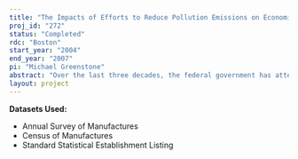 ```yaml
---
title: "The Impacts of Efforts to Reduce Pollution Emissions on Economic Activity and Environmental Quality:  Evidence from Plant-Level Data"
proj_id: "272"
status: "Completed"
rdc: "Boston"
start_year: "2004"
end_year: "2007"
pi: "Michael Greenstone"
abstract: "Over the last three decades, the federal government has attempted to balance the dual and often conflicting goals of promoting economic activity and environmental quality. The tension between these goals arises because regulations that reduce environmental degradation are likely to hamper economic progress. This project will examine one of the most important examples of such a tension – the federal government’s regulation of air pollution through the Clean Air Act. It will be the first comprehensive attempt to empirically estimate the direct costs and benefits of this regulatory program at the plant level. The proposed project will exploit pollution categories established by the EPA. As directed by the 1970 Clean Air Act Amendments, the EPA established separate national ambient air quality standards (NAAQS) – a minimum level of air quality that all counties are required to meet – for six criteria pollutants: carbon monoxide, lead, nitrogen dioxide, ozone, sulfur dioxide, and particulate matter. As part of this legislation every county annually receives separate nonattainment or attainment designations for each of the six pollutants. The nonattainment designation is reserved for counties whose air contains concentrations of the relevant pollutant that exceed the federal standard. Emitters of the regulated pollutant in nonattainment counties are subject to greater regulatory oversight than emitters in attainment counties. Non-polluters are free from regulation in both categories of counties. This division of counties sets up an interesting quasi-experiment for measuring some of the direct effects of regulation. In principle, it is possible to identify these effects by comparing changes in outcomes in nonattainment and attainment counties. An essential element of this project is the creation of a unique data file that contains plant-level information on pollution emissions and economic activity, as well as detailed measures of regulation. I have already created this file by linking the Toxics Release Inventory (TRI) and the Annual Survey of Manufactures (and the Census of Manufactures) for the years 1987 through 1997. The former contains plant-specific releases of more than 600 toxics into the environment, including whether the release was into the air, water, or ground. The latter provides information on plant-level employment, investment, shipments, and other characteristics (e.g., industry, age, and location). This plant-level file will be merged with one containing the annual, pollutant-specific, attainment/nonattainment designations. The application of this quasi-experiment to the above data file will provide estimates for a class of questions that cannot  e posed with traditional public use files. I will estimate the effect of attainment/nonattainment status on pollution emissions, total employment, capital stock, and output. These results will be useful for many purposes. For instance, it will be possible to calculate the regulation-induced trade-off between environmental quality and employment; this trade-off has not been estimated previously but is central to any debate about environmental regulations. Additionally, I will fit plant-level production functions where pollution emissions are treated as an input. The nonattainment variables will serve as instruments for pollution emissions in these equations. The estimation of these equations will produce measures of the increased costs associated with mandated reductions in pollution. It will also be possible to gain insight into how firms adjust their production processes to comply with regulation. In summary, this project’s results will provide an improved understanding of the costs and benefits of air pollution regulations and of how plants alter their production patterns to optimally comply with them. The predominant purpose of this project is to benefit the Census Bureau’s program and it will do so in at least three ways. First, in addition to linking the TRI to the LRD, this project will produce a cross-walk between the LRD PPNs and EPA establishment IDs. This will link the LRD to all plant-level EPA data sets. Thus, the project should be of great use for researchers interested in examining other aspects of pollution releases by manufacturing plants. Second, the project will produce estimates of the economic costs of environmental regulations and these estimates will serve as an important complement to cost estimates from the Census Bureau’s Survey of Pollution Abatement Costs and Expenditures (PACE). Third, this project’s results may be helpful in identifying methods to refine the PACE’s questionnaire in order to elicit more valuable information."
layout: project
---
```


**Datasets Used:**

  - Annual Survey of Manufactures 
  - Census of Manufactures 
  - Standard Statistical Establishment Listing 

